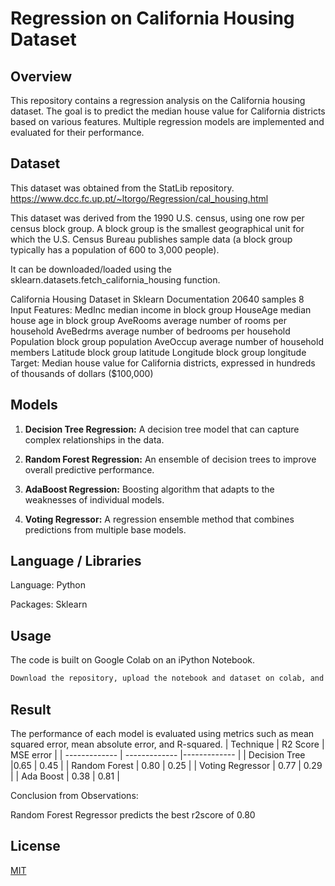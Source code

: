 
# Regression on California Housing Dataset

## Overview
This repository contains a regression analysis on the California housing dataset. The goal is to predict the median house value for California districts based on various features. Multiple regression models are implemented and evaluated for their performance.

## Dataset
This dataset was obtained from the StatLib repository. https://www.dcc.fc.up.pt/~ltorgo/Regression/cal_housing.html

This dataset was derived from the 1990 U.S. census, using one row per census block group. A block group is the smallest geographical unit for which the U.S. Census Bureau publishes sample data (a block group typically has a population of 600 to 3,000 people).

It can be downloaded/loaded using the sklearn.datasets.fetch_california_housing function.

California Housing Dataset in Sklearn Documentation 20640 samples 8 Input Features: MedInc median income in block group HouseAge median house age in block group AveRooms average number of rooms per household AveBedrms average number of bedrooms per household Population block group population AveOccup average number of household members Latitude block group latitude Longitude block group longitude Target: Median house value for California districts, expressed in hundreds of thousands of dollars ($100,000)

## Models
1. **Decision Tree Regression:** A decision tree model that can capture complex relationships in the data.

2. **Random Forest Regression:** An ensemble of decision trees to improve overall predictive performance.

3. **AdaBoost Regression:** Boosting algorithm that adapts to the weaknesses of individual models.

4. **Voting Regressor:** A regression ensemble method that combines predictions from multiple base models.

## Language / Libraries

Language: Python

Packages: Sklearn

## Usage

The code is built on Google Colab on an iPython Notebook.

```bash
Download the repository, upload the notebook and dataset on colab, and execute!
```
## Result

The performance of each model is evaluated using metrics such as mean squared error, mean absolute error, and R-squared. 
| Technique        | R2 Score         | MSE error  |
| ------------- | ------------- |------------- |
| Decision Tree     |0.65         | 0.45              |
| Random Forest          | 0.80        |       0.25           |
| Voting Regressor          | 0.77       |      0.29         |
| Ada Boost           | 0.38       |      0.81           |


Conclusion from Observations:

Random Forest Regressor predicts the best r2score of 0.80

## License

[MIT](https://choosealicense.com/licenses/mit/)
